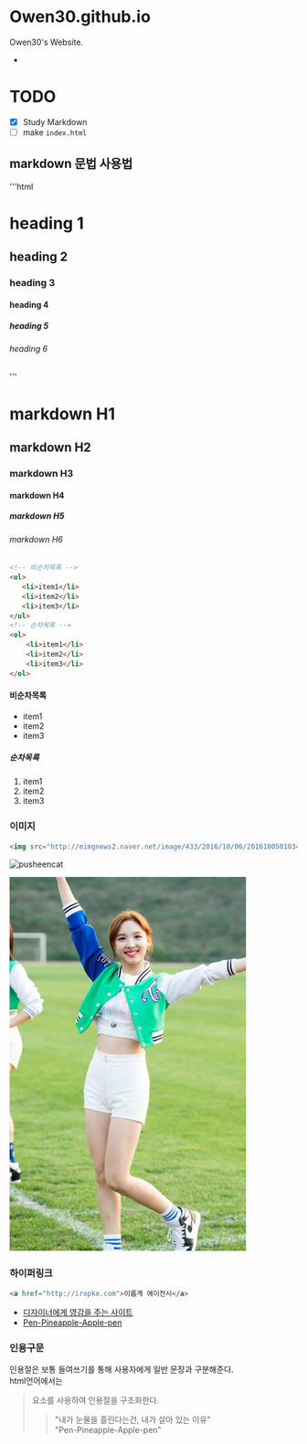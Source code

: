 # Owen30.github.io
Owen30's Website.

- 

# TODO

- [x] Study Markdown
- [ ] make `index.html`

## markdown 문법 사용법 

'''html

<h1>heading 1</h1> 
<h2>heading 2</h2> 
<h3>heading 3</h3> 
<h4>heading 4</h4> 
<h5>heading 5</h5> 
<h6>heading 6</h6> 

''' 

# markdown H1 
## markdown H2 
### markdown H3 
#### markdown H4 
##### markdown H5 
###### markdown H6


```html
<!-- 비순차목록 -->
<ul>
   <li>item1</li>
   <li>item2</li>
   <li>item3</li>
</ul>
<!-- 순차목록 -->
<ol>
	<li>item1</li>
	<li>item2</li>
	<li>item3</li>
</ol>	
```
#### 비순차목록

- item1
- item2
- item3

##### 순차목록

1. item1
2. item2
3. item3

### 이미지
```html
<img src="http://mimgnews2.naver.net/image/433/2016/10/06/20161005010347_adpc_9384_99_20161006132115.jpg?type=w540" alt="pusheencat">
```
<img src="http://mimgnews2.naver.net/image/433/2016/10/06/20161005010347_adpc_9384_99_20161006132115.jpg?type=w540" alt="pusheencat" width="340" height="505" >

![pusheencat](Images/ny.jpg "pusheencat")

### 하이퍼링크 

```html
<a href="http://iropke.com">이롭게 에이전시</a>
```

- [디자이너에게 영감을 주는 사이트](https://www.youtube.com/)
- [Pen-Pineapple-Apple-pen](https://www.youtube.com/watch?v=kN5cqf63kb8)

### 인용구문

인용절은 보통 들여쓰기를 통해 사용자에게 일반 문장과 구분해준다.<br>
html언어에서는 <blockquote>요소를 사용하여 인용절을 구조화한다.

> "내가 눈물을 흘린다는건, 내가 살아 있는 이유"<br>
> "Pen-Pineapple-Apple-pen"
